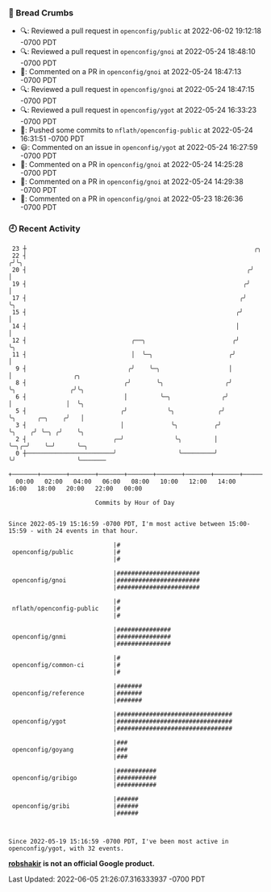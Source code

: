 ### 🍞 Bread Crumbs

 * 🔍: Reviewed a pull request in  `openconfig/public` at 2022-06-02 19:12:18 -0700 PDT
 * 🔍: Reviewed a pull request in  `openconfig/gnoi` at 2022-05-24 18:48:10 -0700 PDT
 * 💬: Commented on a PR in  `openconfig/gnoi` at 2022-05-24 18:47:13 -0700 PDT
 * 🔍: Reviewed a pull request in  `openconfig/gnoi` at 2022-05-24 18:47:15 -0700 PDT
 * 🔍: Reviewed a pull request in  `openconfig/ygot` at 2022-05-24 16:33:23 -0700 PDT
 * 🚢: Pushed some commits to `nflath/openconfig-public` at 2022-05-24 16:31:51 -0700 PDT
 * 😃: Commented on an issue in `openconfig/ygot` at 2022-05-24 16:27:59 -0700 PDT
 * 💬: Commented on a PR in  `openconfig/gnoi` at 2022-05-24 14:25:28 -0700 PDT
 * 💬: Commented on a PR in  `openconfig/gnoi` at 2022-05-24 14:29:38 -0700 PDT
 * 💬: Commented on a PR in  `openconfig/gnoi` at 2022-05-23 18:26:36 -0700 PDT

### 🕘 Recent Activity
```
 23 ┼                                                               ╭╮
 22 ┤                                                              ╭╯╰╮
 20 ┤                                                             ╭╯  │
 19 ┤                                                            ╭╯   │
 17 ┤                                                           ╭╯    ╰╮
 15 ┤                                                          ╭╯      │
 14 ┤                                                          │       │
 12 ┤                             ╭──╮                        ╭╯       ╰╮
 11 ┤                             │  ╰─╮                     ╭╯         │
  9 ┤                            ╭╯    ╰─╮                   │          │                 ╭╮
  8 ┤                           ╭╯       ╰╮                 ╭╯          ╰╮               ╭╯╰╮
  6 ┤                           │         ╰─╮              ╭╯            │               │  ╰╮
  5 ┤                          ╭╯           ╰╮            ╭╯             ╰╮      ╭─╮    ╭╯   │
  3 ┤                          │             ╰╮          ╭╯               ╰╮    ╭╯ ╰─╮ ╭╯    ╰╮
  2 ┤                        ╭─╯              ╰╮         │                 ╰─╮╭─╯    ╰─╯      ╰─╮
  0 ┼────────────────────────╯                 ╰─────────╯                   ╰╯                 ╰───────
    +───────+───────+───────+───────+───────+───────+───────+───────+───────+───────+───────+───────+────
  00:00   02:00   04:00   06:00   08:00   10:00   12:00   14:00   16:00   18:00   20:00   22:00   00:00   

						Commits by Hour of Day


Since 2022-05-19 15:16:59 -0700 PDT, I'm most active between 15:00-15:59 - with 24 events in that hour.

```



```
                             |#
 openconfig/public           |#
                             |#

                             |#######################
 openconfig/gnoi             |#######################
                             |#######################

                             |#
 nflath/openconfig-public    |#
                             |#

                             |###############
 openconfig/gnmi             |###############
                             |###############

                             |#
 openconfig/common-ci        |#
                             |#

                             |#######
 openconfig/reference        |#######
                             |#######

                             |################################
 openconfig/ygot             |################################
                             |################################

                             |###
 openconfig/goyang           |###
                             |###

                             |###########
 openconfig/gribigo          |###########
                             |###########

                             |######
 openconfig/gribi            |######
                             |######



Since 2022-05-19 15:16:59 -0700 PDT, I've been most active in openconfig/ygot, with 32 events.

```
**[robshakir](mailto:robjs@google.com) is not an official Google product.**  


Last Updated: 2022-06-05 21:26:07.316333937 -0700 PDT
